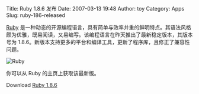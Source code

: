Title: Ruby 1.8.6 发布
Date: 2007-03-13 19:48
Author: toy
Category: Apps
Slug: ruby-186-released

[Ruby](http://www.ruby-lang.org/)
是一种动态的开源编程语言，具有简单与效率并重的鲜明特点。其语法风格颇为优雅，既易阅读，又易编写。该编程语言在昨天推出了最新稳定版本，其版本号为
1.8.6。新版本支持更多的平台和编译工具，更新了程序库，且修正了兼容性问题。

![Ruby](http://i.linuxtoy.org/i/2007/03/ruby.gif)

你可以从 Ruby 的主页上获取该最新版。

Download [Ruby 1.8.6](http://www.ruby-lang.org/en/downloads/)
